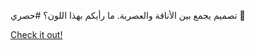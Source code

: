 تصميم يجمع بين الأناقة والعصرية. ما رأيكم بهذا اللون؟ #حصري 💯

[Check it out!](https://www.facebook.com/share/17TW2PL6Tj/)
